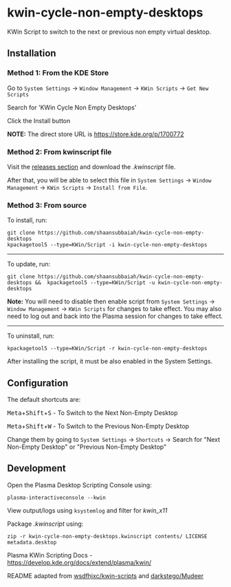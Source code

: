 # kwin-cycle-non-empty-desktops
KWin Script to switch to the next or previous non empty virtual desktop.

## Installation

### Method 1: From the KDE Store

Go to `System Settings` -> `Window Management` -> `KWin Scripts` -> `Get New Scripts`

Search for 'KWin Cycle Non Empty Desktops'

Click the Install button

**NOTE:** The direct store URL is https://store.kde.org/p/1700772


### Method 2: From kwinscript file

Visit the [releases section](https://github.com/shaansubbaiah/kwin-cycle-non-empty-desktops/releases/) and download the _.kwinscript_ file.

After that, you will be able to select this file in `System Settings` -> `Window Management` -> `KWin Scripts` -> `Install from File`.

### Method 3: From source

To install, run:
```
git clone https://github.com/shaansubbaiah/kwin-cycle-non-empty-desktops
kpackagetool5 --type=KWin/Script -i kwin-cycle-non-empty-desktops
```
---

To update, run:

```
git clone https://github.com/shaansubbaiah/kwin-cycle-non-empty-desktops &&  kpackagetool5 --type=KWin/Script -u kwin-cycle-non-empty-desktops
```
**Note:** You will need to disable then enable script from `System Settings` -> `Window Management` -> `KWin Scripts` for changes to take effect. You may also need to log out and back into the Plasma session for changes to take effect.

---
To uninstall, run:

```
kpackagetool5 --type=KWin/Script -r kwin-cycle-non-empty-desktops
```

After installing the script, it must be also enabled in the System Settings.

## Configuration

The default shortcuts are:

<kbd>Meta</kbd>+<kbd>Shift</kbd>+<kbd>S</kbd> - To Switch to the Next Non-Empty Desktop

<kbd>Meta</kbd>+<kbd>Shift</kbd>+<kbd>W</kbd> - To Switch to the Previous Non-Empty Desktop

Change them by going to `System Settings` -> `Shortcuts` -> Search for "Next Non-Empty Desktop" or "Previous Non-Empty Desktop"

## Development

Open the Plasma Desktop Scripting Console using: 
```
plasma-interactiveconsole --kwin
```

View output/logs using `ksystemlog` and filter for _kwin_x11_

Package _.kwinscript_ using:
```
zip -r kwin-cycle-non-empty-desktops.kwinscript contents/ LICENSE metadata.desktop
```

Plasma KWin Scripting Docs - https://develop.kde.org/docs/extend/plasma/kwin/

README adapted from [wsdfhjxc/kwin-scripts](https://github.com/wsdfhjxc/kwin-scripts) and [darkstego/Mudeer](https://github.com/darkstego/Mudeer)
